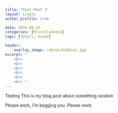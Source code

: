 ```yaml
---
title: "Test Post 1"
layout: single
author_profile: true

date: 2016-09-24 
categories: [Miscellaneous]
tags: [Jekyll, Guide]

header:
    overlay_image: /about/hobbies.jpg
excerpt: "
    <br>
    <br>
    <br>
    <br>
    <br>
    <br> "
---
```



Testing This is my blog post about something random 

Please work, I'm begging you. Please work 